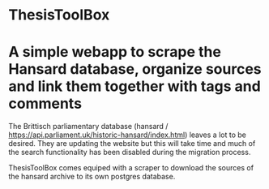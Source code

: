 # ThesisToolBox

# A simple webapp to scrape the Hansard database, organize sources and link them together with tags and comments 

The Brittisch parliamentary database (hansard / https://api.parliament.uk/historic-hansard/index.html) leaves a lot to be desired. They are updating the website but this will take time and much of the search functionality has been disabled during the migration process. 

ThesisToolBox comes equiped with a scraper to download the sources of the hansard archive to its own postgres database. 
